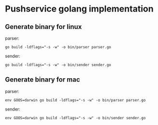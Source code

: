 # Pushservice golang implementation

## Generate binary for linux

parser:
```
go build -ldflags="-s -w" -o bin/parser parser.go
```

sender:
```
go build -ldflags="-s -w" -o bin/sender sender.go
```

## Generate binary for mac

parser:
```
env GOOS=darwin go build -ldflags="-s -w" -o bin/parser parser.go
```

sender:
```
env GOOS=darwin go build -ldflags="-s -w" -o bin/sender sender.go
```

